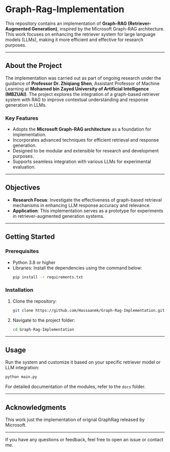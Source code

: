 # Graph-Rag-Implementation

This repository contains an implementation of **Graph-RAG (Retriever-Augmented Generation)**, inspired by the Microsoft Graph-RAG architecture. This work focuses on enhancing the retriever system for large language models (LLMs), making it more efficient and effective for research purposes.  

---

## **About the Project**  

The implementation was carried out as part of ongoing research under the guidance of **Professor Dr. Zhiqiang Shen**, Assistant Professor of Machine Learning at **Mohamed bin Zayed University of Artificial Intelligence (MBZUAI)**. The project explores the integration of a graph-based retriever system with RAG to improve contextual understanding and response generation in LLMs.  

### **Key Features**  
- Adopts the **Microsoft Graph-RAG architecture** as a foundation for implementation.  
- Incorporates advanced techniques for efficient retrieval and response generation.  
- Designed to be modular and extensible for research and development purposes.  
- Supports seamless integration with various LLMs for experimental evaluation.  

---

## **Objectives**  
- **Research Focus**: Investigate the effectiveness of graph-based retrieval mechanisms in enhancing LLM response accuracy and relevance.  
- **Application**: This implementation serves as a prototype for experiments in retriever-augmented generation systems.  

---

## **Getting Started**  

### **Prerequisites**  
- Python 3.8 or higher  
- Libraries: Install the dependencies using the command below:  
  ```bash
  pip install -r requirements.txt
  ```

### **Installation**  
1. Clone the repository:  
   ```bash
   git clone https://github.com/Hassaanmk/Graph-Rag-Implementation.git
   ```  
2. Navigate to the project folder:  
   ```bash
   cd Graph-Rag-Implementation
   ```  

---

## **Usage**  

Run the system and customize it based on your specific retriever model or LLM integration:  
```bash
python main.py
```  

For detailed documentation of the modules, refer to the `docs` folder.  

---

## **Acknowledgments**  

This work just the implementation of orignal GraphRag released by Microsoft. 

---  


If you have any questions or feedback, feel free to open an issue or contact me.
